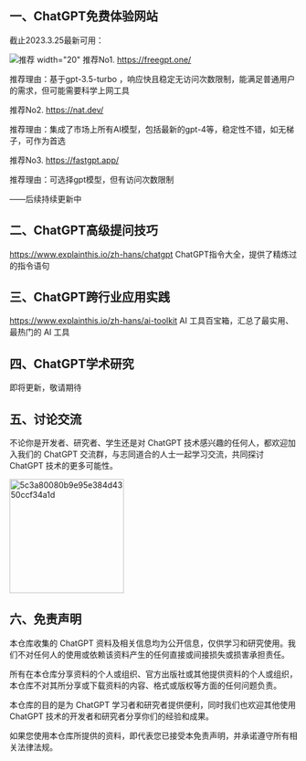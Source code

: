 ## 一、ChatGPT免费体验网站

截止2023.3.25最新可用：

![推荐 width="20"](https://user-images.githubusercontent.com/4102373/227780674-7c87891d-45fe-446b-9624-cf2917f5647a.png)
推荐No1. https://freegpt.one/

推荐理由：基于gpt-3.5-turbo ，响应快且稳定无访问次数限制，能满足普通用户的需求，但可能需要科学上网工具

推荐No2. https://nat.dev/

推荐理由：集成了市场上所有AI模型，包括最新的gpt-4等，稳定性不错，如无梯子，可作为首选

推荐No3. https://fastgpt.app/

推荐理由：可选择gpt模型，但有访问次数限制

——后续持续更新中

## 二、ChatGPT高级提问技巧

https://www.explainthis.io/zh-hans/chatgpt  ChatGPT指令大全，提供了精炼过的指令语句

## 三、ChatGPT跨行业应用实践

https://www.explainthis.io/zh-hans/ai-toolkit  AI 工具百宝箱，汇总了最实用、最热门的 AI 工具

## 四、ChatGPT学术研究

即将更新，敬请期待

## 五、讨论交流

不论你是开发者、研究者、学生还是对 ChatGPT 技术感兴趣的任何人，都欢迎加入我们的 ChatGPT 交流群，与志同道合的人士一起学习交流，共同探讨 ChatGPT 技术的更多可能性。

<img src="https://user-images.githubusercontent.com/4102373/227726483-46cce93b-0b0f-4f57-a45a-30cde6162939.jpg" alt="5c3a80080b9e95e384d4350ccf34a1d" width="200" />

## 六、免责声明

本仓库收集的 ChatGPT 资料及相关信息均为公开信息，仅供学习和研究使用。我们不对任何人的使用或依赖该资料产生的任何直接或间接损失或损害承担责任。

所有在本仓库分享资料的个人或组织、官方出版社或其他提供资料的个人或组织，本仓库不对其所分享或下载资料的内容、格式或版权等方面的任何问题负责。

本仓库的目的是为 ChatGPT 学习者和研究者提供便利，同时我们也欢迎其他使用 ChatGPT 技术的开发者和研究者分享你们的经验和成果。

如果您使用本仓库所提供的资料，即代表您已接受本免责声明，并承诺遵守所有相关法律法规。
